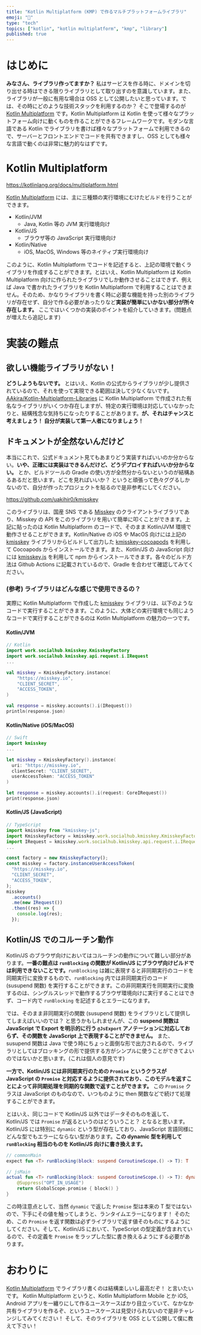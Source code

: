 ```yaml
---
title: "Kotlin Multiplatform (KMP) で作るマルチプラットフォームライブラリ"
emoji: "📖"
type: "tech"
topics: ["kotlin", "kotlin multiplatform", "kmp", "library"]
published: true
---
```


# はじめに

**みなさん、ライブラリ作ってますか？** 私はサービスを作る時に、ドメインを切り出せる時はできる限りライブラリとして取り出すのを意識しています。また、ライブラリが一般に有用な場合は OSS として公開したいと思っています。では、その時にどのような技術スタックを利用するのか？ そこで登場するのが [Kotlin Multiplatform] です。Kotlin Multiplatform は Kotlin を使って様々なプラットフォーム向けに動くものを作ることができるフレームワークです。モダンな言語である Kotlin でライブラリを書けば様々なプラットフォームで利用できるので、サーバーとフロントエンドでコードを共有できますし、OSS としても様々な言語で動くのは非常に魅力的なはずです。

# Kotlin Multiplatform

https://kotlinlang.org/docs/multiplatform.html

[Kotlin Multiplatform] には、主に三種類の実行環境にむけたビルドを行うことができます。

- Kotlin/JVM
  - Java, Kotlin 等の JVM 実行環境向け
- Kotlin/JS
  - ブラウザ等の JavaScript 実行環境向け
- Kotlin/Native
  - iOS, MacOS, Windows 等のネイティブ実行環境向け

このように、Kotlin Multiplatform でコードを記述すると、上記の環境で動くライブラリを作成することができます。とはいえ、Kotlin Multiplatform は Kotlin Multiplatform 向けに作られたライブラリでしか動作させることはできず、例えば Java で書かれたライブラリを Kotlin Multiplatform で利用することはできません。そのため、かなりライブラリを書く時に必要な機能を持った別のライブラリが存在せず、自分で作る必要があったりなど**実装が簡単にいかない部分が所々存在します。** ここではいくつかの実装のポイントを紹介していきます。(問題点が増えたら追記します)

# 実装の難点

## 欲しい機能ライブラリがない！

**どうしようもないです。** とはいえ、Kotlin の公式からライブラリが少し提供されているので、それを使って実現できる範囲は決して少なくないです。[AAkira/Kotlin-Multiplatform-Libraries](https://github.com/AAkira/Kotlin-Multiplatform-Libraries) に Kotlin Multiplatform で作成された有名なライブラリがいくつか存在しますが、特定の実行環境は対応していなかったりと、結構残念な気持ちになったりすることがあります。**が、それはチャンスと考えましょう！ 自分が実装して第一人者になりましょう！**

## ドキュメントが全然ないんだけど

本当にこれで、公式ドキュメント見てもあまりどう実装すればいいのか分からない。**いや、正確には実装はできるんだけど、どうデプロイすればいいか分からない。** とか、ビルドツールの Gradle の使い方が全然分からないというのが結構あるあるだと思います。どこを見ればいいか？ というと頑張って色々ググるしかないので、自分が作ったプロジェクトを貼るので是非参考にしてください。

https://github.com/uakihir0/kmisskey

このライブラリは、国産 SNS である [Misskey](https://misskey-hub.net/ja/) のクライアントライブラリであり、Misskey の API をこのライブラリを用いて簡単に叩くことができます。上記に貼ったのは Kotlin Multiplatform のコードで、そのまま Kotlin/JVM 環境で動作させることができます。Kotlin/Native の iOS や MacOS 向けには上記の [kmisskey] ライブラリからビルドして出力した [kmisskey-cocoapods](https://github.com/uakihir0/kmisskey-cocoapods) を利用して Cocoapods からインストールできます。また、Kotlin/JS の JavaScript 向けには [kmisskey.js](https://github.com/uakihir0/kmisskey.js) を利用して npm からインストールできます。各々のビルド方法は Github Actions に記載されているので、Gradle を合わせて確認してみてください。

### (参考) ライブラリはどんな感じで使用できるの？

実際に Kotlin Multiplatform で作成した [kmisskey] ライブラリは、以下のようなコードで実行することができます。このように、大体どの実行環境でも同じようなコードで実行することができるのは Kotlin Multiplatform の魅力の一つです。

#### Kotlin/JVM

```kotlin
// Kotlin
import work.socialhub.kmisskey.KmisskeyFactory
import work.socialhub.kmisskey.api.request.i.IRequest
...

val misskey = KmisskeyFactory.instance(
    "https://misskey.io",
    "CLIENT_SECRET",
    "ACCESS_TOKEN",
)

val response = misskey.accounts().i(IRequest())
println(response.json)
```

#### Kotlin/Native (iOS/MacOS)

```swift
// Swift
import kmisskey
...

let misskey = KmisskeyFactory().instance(
  uri: "https://misskey.io",
  clientSecret: "CLIENT_SECRET",
  userAccessToken: "ACCESS_TOKEN"
)

let response = misskey.accounts().i(request: CoreIRequest())
print(response.json)
```

#### Kotlin/JS (JavaScript)

```javascript
// TypeScript
import kmisskey from "kmisskey-js";
import KmisskeyFactory = kmisskey.work.socialhub.kmisskey.KmisskeyFactory;
import IRequest = kmisskey.work.socialhub.kmisskey.api.request.i.IRequest;
...

const factory = new KmisskeyFactory();
const misskey = factory.instanceUserAccessToken(
  "https://misskey.io",
  "CLIENT_SECRET",
  "ACCESS_TOKEN",
);
misskey
  .accounts()
  .me(new IRequest())
  .then((res) => {
    console.log(res);
  });
```

## Kotlin/JS でのコルーチン動作

Kotlin/JS のブラウザ向けにおいてはコルーチンの動作について難しい部分があります。**一番の難点は `runBlocking` の関数が Kotlin/JS にブラウザ向けビルドでは利用できないことです。**`runBlocking` は雑に表現すると非同期実行のコードを同期実行に変換するもので、`runBlocking` 内では非同期実行のコード (susupend 関数) を実行することができます。この非同期実行を同期実行に変換するのは、シングルスレッドで動作するブラウザ環境向けに実行することはできず、コード内で `runBlocking` を記述するとエラーになります。

では、そのまま非同期実行の関数 (susupend 関数) をライブラリとして提供してしまえばいいのでは？ と思うかもしれませんが、この **suspend 関数は JavaScript で Export を明示的に行う `@JsExport` アノテーションに対応しておらず、その関数を JavaScript 上で表現することができません。** また、susupend 関数は Java で使う時にちょっと面倒な形で出力されるので、ライブラリとしてはブロッキングの形で提供する方がシンプルに使うことができてよいのではないかと思います。(これは個人の意見です)

**一方で、Kotlin/JS には非同期実行のための `Promise` というクラスが JavaScript の `Promise` と対応するように提供されており、このモデルを返すことによって非同期処理を同期的な関数で返すことができます。** この `Promise` クラスは JavaScript のものなので、いつものように then 関数などで続けて処理することができます。

とはいえ、同じコードで Kotlin/JS 以外ではデータそのものを返して、 Kotlin/JS では `Promise` が返るというのはどういうこと？ となると思います。 Kotlin/JS には特別に `dynamic` という型が存在しており、JavaScript 言語同様にどんな型でもエラーにならない型があります。**この dynamic 型を利用して `runBlocking` 相当のものを Kotlin/JS 向けに書き換えます。**

```kotlin
// commonMain
expect fun <T> runBlocking(block: suspend CoroutineScope.() -> T): T

// jsMain
actual fun <T> runBlocking(block: suspend CoroutineScope.() -> T): dynamic {
    @Suppress("OPT_IN_USAGE")
    return GlobalScope.promise { block() }
}
```

この時注意点として、当然 `dynamic` で返した `Promise` 型は本来の T 型ではないので、下手にその値を触ってしまうと、ランタイムエラーになります！ そのため、この `Promise` を返す関数は必ずライブラリで返す値そのものにするようにしてください。そして、Kotlin/JS において、TypeScript の型定義が含まれているので、その定義を `Promise` をラップした型に書き換えるようにする必要があります。

# おわりに

[Kotlin Multiplatform] でライブラリ書くのは結構楽しいし最高だぞ！ と言いたいです。 Kotlin Multiplatform というと、Kotlin Multiplatform Mobile とか iOS, Android アプリを一纏りにして作るユースケースばかり目立っていて、なかなか共有ライブラリを作るぞ、というユースケースは見受けられないので是非チャレンジしてみてください！ そして、そのライブラリを OSS として公開して僕に教えて下さい！

[Kotlin Multiplatform]: https://kotlinlang.org/docs/multiplatform.html
[kmisskey]: https://github.com/uakihir0/kmisskey
